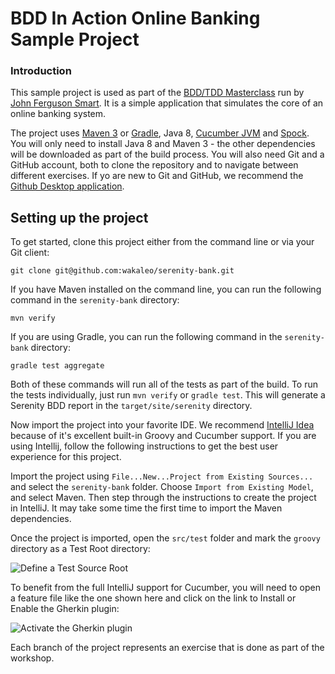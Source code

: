 # BDD In Action Online Banking Sample Project

### Introduction

This sample project is used as part of the [BDD/TDD Masterclass](https://johnfergusonsmart.com/programs-courses/bdd-tdd-clean-coding/) run by [John Ferguson Smart](https://johnfergusonsmart.com/programs-courses/bdd-tdd-clean-coding/). It is a simple application that simulates the core of an online banking system. 


The project uses [Maven 3](https://maven.apache.org) or [Gradle](https://gradle.org/), Java 8, [Cucumber JVM](https://cucumber.io/) and [Spock](http://spockframework.org/). You will only need to install Java 8 and Maven 3 - the other dependencies will be downloaded as part of the build process. You will also need Git and a GitHub account, both to clone the repository and to navigate between different exercises. If yo are new to Git and GitHub, we recommend the [Github Desktop application](https://desktop.github.com).

## Setting up the project

To get started, clone this    project either from the command line or via your Git client:
```
git clone git@github.com:wakaleo/serenity-bank.git
```

If you have Maven installed on the command line, you can run the following command in the `serenity-bank` directory:
```
mvn verify
```

If you are using Gradle, you can run the following command in the `serenity-bank` directory:
```
gradle test aggregate
```

Both of these commands will run all of the tests as part of the build. To run the tests individually, just run `mvn verify` or `gradle test`. 
This will generate a Serenity BDD report in the `target/site/serenity` directory.

Now import the project into your favorite IDE. We recommend [IntelliJ Idea](https://www.jetbrains.com/idea/) because of it's excellent built-in Groovy and Cucumber support. If you are using Intellij, follow the following instructions to get the best user experience for this project.

Import the project using `File...New...Project from Existing Sources...` and select the `serenity-bank` folder. Choose `Import from Existing Model`, and select Maven. Then step through the instructions to create the project in IntelliJ. It may take some time the first time to import the Maven dependencies.

Once the project is imported, open the `src/test` folder and mark the `groovy` directory as a Test Root directory:

![Define a Test Source Root](src/documentation/images/test-folder.jpg)

To benefit from the full IntelliJ support for Cucumber, you will need to open a feature file like the one shown here and click on the link to Install or Enable the Gherkin plugin:

![Activate the Gherkin plugin](src/documentation/images/cucumber-plugin.png)

Each branch of the project represents an exercise that is done as part of the workshop. 

